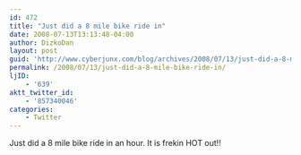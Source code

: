 ```yaml
---
id: 472
title: "Just did a 8 mile bike ride in"
date: 2008-07-13T13:13:48-04:00
author: DizkoDan
layout: post
guid: 'http://www.cyberjunx.com/blog/archives/2008/07/13/just-did-a-8-mile-bike-ride-in/'
permalink: /2008/07/13/just-did-a-8-mile-bike-ride-in/
ljID:
    - '639'
aktt_twitter_id:
    - '857340046'
categories:
    - Twitter
---
```


Just did a 8 mile bike ride in an hour. It is frekin HOT out!!